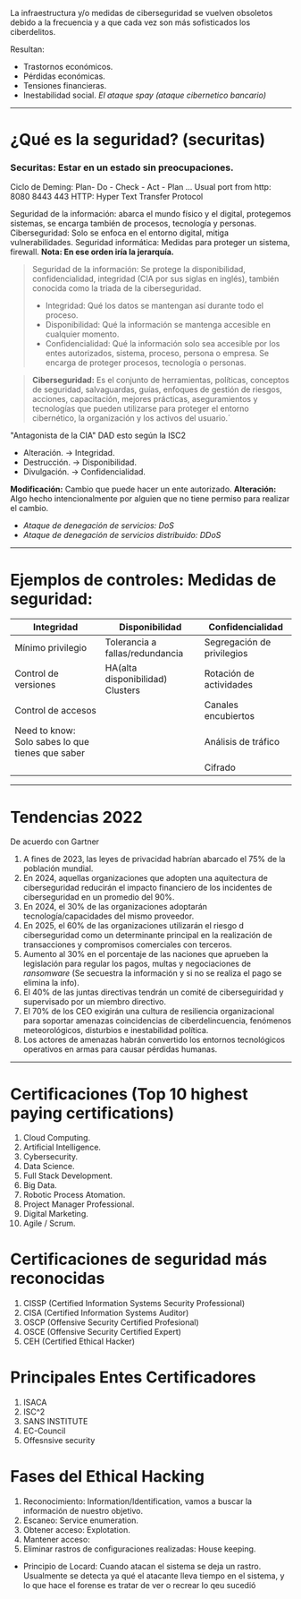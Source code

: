 La infraestructura y/o medidas de ciberseguridad se vuelven obsoletos debido a la frecuencia y a que cada vez son más sofisticados los ciberdelitos.

Resultan: 
- Trastornos económicos.
- Pérdidas económicas.
- Tensiones financieras.
- Inestabilidad social.
*El ataque spay (ataque cibernetico bancario)*
---
# ¿Qué es la seguridad? (securitas)
### Securitas: Estar en un estado sin preocupaciones.

Ciclo de Deming: Plan- Do - Check - Act - Plan ...
Usual port from http: 8080 8443 443
HTTP: Hyper Text Transfer Protocol

Seguridad de la información: abarca el mundo físico y el digital, protegemos sistemas, se encarga también de procesos, tecnología y personas.
Ciberseguridad: Solo se enfoca en el entorno digital, mitiga vulnerabilidades.
Seguridad informática: Medidas para proteger un sistema, firewall.
**Nota: En ese orden iría la jerarquía.**

>Seguridad de la información: Se protege la disponibilidad, confidencialidad, integridad (CIA por sus siglas en inglés), también conocida como la triada de la ciberseguridad.
>- Integridad: Qué los datos se mantengan así durante todo el proceso.
>- Disponibilidad: Qué la información se mantenga accesible en cualquier momento.
>- Confidencialidad: Qué la información solo sea accesible por los entes autorizados, sistema, proceso, persona o empresa.
Se encarga de proteger procesos, tecnología o personas.

>**Ciberseguridad:** Es el conjunto de herramientas, políticas, conceptos de seguridad, salvaguardas, guías, enfoques de gestión de riesgos, acciones, capacitación, mejores prácticas, aseguramientos y tecnologías que pueden utilizarse para proteger el entorno cibernético, la organización y los activos del usuario.´

"Antagonista de la CIA" DAD esto según la ISC2
- Alteración. -> Integridad.
- Destrucción. -> Disponibilidad.
- Divulgación. -> Confidencialidad.

**Modificación:** Cambio que puede hacer un ente autorizado. 
**Alteración:** Algo hecho intencionalmente por alguien que no tiene permiso para realizar el cambio.

- *Ataque de denegación de servicios: DoS*
- *Ataque de denegación de servicios distribuido: DDoS*
---

# Ejemplos de controles: Medidas de seguridad:

| Integridad                                       | Disponibilidad                   | Confidencialidad           |
| ------------------------------------------------ | -------------------------------- | -------------------------- |
| Mínimo privilegio                                | Tolerancia a fallas/redundancia  | Segregación de privilegios |
| Control de versiones                             | HA(alta disponibilidad) Clusters | Rotación de actividades    |
| Control de accesos                               |                                  | Canales encubiertos        |
| Need to know: Solo sabes lo que tienes que saber |                                  | Análisis de tráfico        |
|                                                  |                                  | Cifrado                    |


---
# Tendencias 2022
De acuerdo con Gartner
1. A fines de 2023, las leyes de privacidad habrían abarcado el 75% de la población mundial.
2. En 2024, aquellas organizaciones que adopten una aquitectura de ciberseguridad reducirán el impacto financiero de los incidentes de ciberseguridad en un promedio del 90%.
3. En 2024, el 30% de las organizaciones adoptarán tecnología/capacidades del mismo proveedor.
4. En 2025, el 60% de las organizaciones utilizarán el riesgo d ciberseguridad como un determinante principal en la realización de transacciones y compromisos comerciales con terceros.
5. Aumento al 30% en el porcentaje de las naciones que aprueben la legislación para regular los pagos, multas y negociaciones de _ransomware_ (Se secuestra la información y si no se realiza el pago se elimina la info).
6. El 40% de las juntas directivas tendrán un comité de ciberseguiridad y supervisado por un miembro directivo.
7. El 70% de los CEO exigirán una cultura de resiliencia organizacional para soportar amenazas coincidencias de ciberdelincuencia, fenómenos meteorológicos, disturbios e inestabilidad política.
8. Los actores de amenazas habrán convertido los entornos tecnológicos operativos en armas para causar pérdidas humanas.
---
# Certificaciones (Top 10 highest paying certifications)
1. Cloud Computing.
2. Artificial Intelligence.
3. Cybersecurity.
4. Data Science.
5. Full Stack Development.
6. Big Data.
7. Robotic Process Atomation.
8. Project Manager Professional.
9. Digital Marketing.
10. Agile / Scrum.
# Certificaciones de seguridad más reconocidas
1. CISSP (Certified Information Systems Security Professional)
2. CISA (Certified Information Systems Auditor)
3. OSCP (Offensive Security Certified Profesional)
4. OSCE (Offensive Security Certified Expert)
5. CEH (Certified Ethical Hacker)

# Principales Entes Certificadores
1. ISACA
2. ISC^2
3. SANS INSTITUTE
4. EC-Council 
5. Offesnsive security

# Fases del Ethical Hacking
1. Reconocimiento: Information/Identification, vamos a buscar la información de nuestro objetivo.
2. Escaneo: Service enumeration.
3. Obtener acceso: Explotation.
4. Mantener acceso:
5. Eliminar rastros de configuraciones realizadas: House keeping.
- Principio de Locard: Cuando atacan el sistema se deja un rastro. 
Usualmente se detecta ya qué el atacante lleva tiempo en el sistema, y lo que hace el forense es tratar de ver o recrear lo qeu sucedió